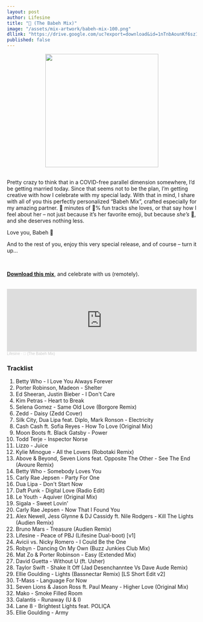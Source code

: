 ```yaml
---
layout: post
author: Lifesine
title: "💯 (The Babeh Mix)"
image: "/assets/mix-artwork/babeh-mix-100.png"
dllink: "https://drive.google.com/uc?export=download&id=1nTnbAounKf6sz1UK9axG_PXnDfnWaH7C"
published: false
---
```


<div style="text-align:center"><img src="{{ page.image }}" width="300px" height="auto" /></div>
<br>

Pretty crazy to think that in a COVID-free parallel dimension somewhere, I’d be getting married today. Since that seems not to be the plan, I’m getting creative with how I celebrate with my special lady. With that in mind, I share with all of you this perfectly personalized “Babeh Mix”, crafted especially for my amazing partner. 💯  minutes of 💯% fun tracks she loves, or that say how I feel about her – not just because it’s her favorite emoji, but because _she’s_ 💯, and she deserves nothing less.

Love you, Babeh 💜

And to the rest of you, enjoy this very special release, and of course – turn it up...

<br>

<a href=" {{ page.dllink }} " target="_blank">**Download this mix**</a>, and celebrate with us (remotely). 

<br>

<iframe width="100%" height="166" scrolling="no" frameborder="no" allow="autoplay" src="https://w.soundcloud.com/player/?url=https%3A//api.soundcloud.com/tracks/830212282%3Fsecret_token%3Ds-GDh3BkqjuJH&color=%2349dcfc&auto_play=false&hide_related=false&show_comments=true&show_user=true&show_reposts=false&show_teaser=true"></iframe><div style="font-size: 10px; color: #cccccc;line-break: anywhere;word-break: normal;overflow: hidden;white-space: nowrap;text-overflow: ellipsis; font-family: Interstate,Lucida Grande,Lucida Sans Unicode,Lucida Sans,Garuda,Verdana,Tahoma,sans-serif;font-weight: 100;"><a href="https://soundcloud.com/lifesine" title="Lifesine" target="_blank" style="color: #cccccc; text-decoration: none;">Lifesine</a> · <a href="https://soundcloud.com/lifesine/babeh-mix-100/s-GDh3BkqjuJH" title="💯 (The Babeh Mix)" target="_blank" style="color: #cccccc; text-decoration: none;">💯 (The Babeh Mix)</a></div>

### Tracklist

01. Betty Who - I Love You Always Forever
02. Porter Robinson, Madeon - Shelter
03. Ed Sheeran, Justin Bieber - I Don't Care
04. Kim Petras - Heart to Break
05. Selena Gomez - Same Old Love (Borgore Remix)
06. Zedd - Daisy (Zedd Cover)
07. Silk City, Dua Lipa feat. Diplo, Mark Ronson - Electricity
08. Cash Cash ft. Sofia Reyes - How To Love (Original Mix)
09. Moon Boots ft. Black Gatsby - Power
10. Todd Terje - Inspector Norse
11. Lizzo - Juice
12. Kylie Minogue - All the Lovers (Robotaki Remix)
13. Above & Beyond, Seven Lions feat. Opposite The Other - See The End (Avoure Remix)
14. Betty Who - Somebody Loves You
15. Carly Rae Jepsen - Party For One
16. Dua Lipa - Don't Start Now
17. Daft Punk - Digital Love (Radio Edit)
18. Le Youth - Aquiver (Original Mix)
19. Sigala - Sweet Lovin'
20. Carly Rae Jepsen - Now That I Found You
21. Alex Newell, Jess Glynne & DJ Cassidy ft. Nile Rodgers - Kill The Lights (Audien Remix)
22. Bruno Mars - Treasure (Audien Remix)
23. Lifesine - Peace of PBJ (Lifesine Dual-boot) [v1]
24. Avicii vs. Nicky Romero - I Could Be the One
25. Robyn - Dancing On My Own (Buzz Junkies Club Mix)
26. Mat Zo & Porter Robinson - Easy (Extended Mix)
27. David Guetta - Without U (ft. Usher)
28. Taylor Swift - Shake It Off (Jad Desenchanntee Vs Dave Aude Remix)
29. Ellie Goulding - Lights (Bassnectar Remix) [LS Short Edit v2]
30. T-Mass - Language For Now
31. Seven Lions & Jason Ross ft. Paul Meany - Higher Love (Original Mix)
32. Mako - Smoke Filled Room
33. Galantis - Runaway (U & I)
34. Lane 8 - Brightest Lights feat. POLIÇA
35. Ellie Goulding - Army

<br>

